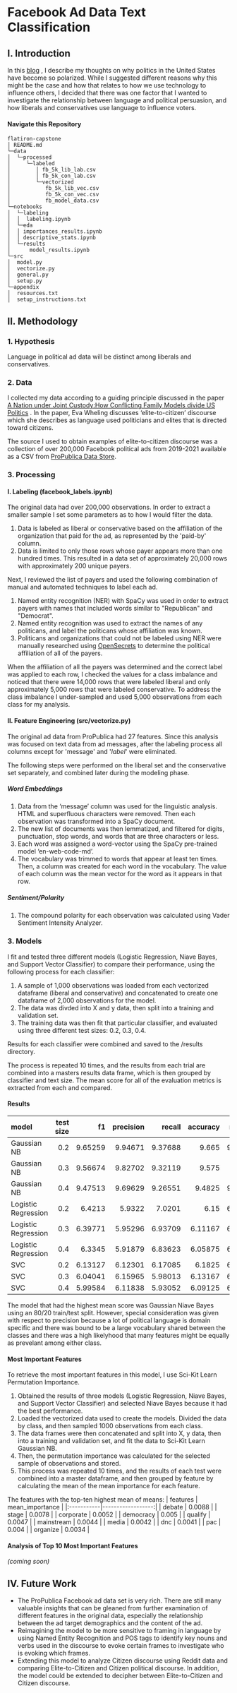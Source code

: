 # Facebook Ad Data Text Classification

## I. Introduction
In this [blog](https://github.com/christineegan42/flatiron-capstone/blob/main/PoliticalPolarization.md) , I describe my thoughts on why politics in the United States have become so polarized. While I suggested different reasons why this might be the case and how that relates to how we use technology to influence others, I decided that there was one factor that I wanted to investigate the relationship between language and political persuasion, and how liberals and conservatives use language to influence voters.

#### Navigate this Repository 

```
flatiron-capstone
│ README.md
└─data
│  └─processed
│	  └─labeled
│        │ fb_5k_lib_lab.csv
│        │ fb_5k_con_lab.csv
│        └─vectorized
│           fb_5k_lib_vec.csv
│           fb_5k_con_vec.csv
│           fb_model_data.csv
└─notebooks
│  └─labeling
│  │  labeling.ipynb
│  └─eda
│  │ importances_results.ipynb
│  │ descriptive_stats.ipynb
│  └─results
│      model_results.ipynb
└─src
│  model.py
│  vectorize.py
│  general.py
│  setup.py
└─appendix
│  resources.txt
│  setup_instructions.txt

```

## II. Methodology
### 1. Hypothesis
Language in political ad data will be distinct among liberals and conservatives.

### 2. Data
I collected my data according to a guiding principle discussed in the paper [A Nation under Joint Custody:How Conflicting Family Models divide US Politics](https://digitalassets.lib.berkeley.edu/etd/ucb/text/Wehling_berkeley_0028E_13309.pdf) . In the paper, Eva Wheling discusses ‘elite-to-citizen’ discourse which she describes as language used politicians and elites that is directed toward citizens. 

The source I used to obtain examples of elite-to-citizen discourse was a collection of over 200,000 Facebook political ads from 2019-2021 available as a CSV from [ProPublica Data Store](https://www.propublica.org/datastore/dataset/political-advertisements-from-facebook).

### 3. Processing
#### 	I. Labeling (facebook_labels.ipynb)
The original data had over 200,000 observations. In order to extract a smaller sample I set some parameters as to how I would filter the data.
1. Data is labeled as liberal or conservative based on the affiliation of the organization that paid for the ad, as represented by the 'paid-by' column. 
2. Data is limited to only those rows whose payer appears more than one hundred times.
This resulted in a data set of approximately 20,000 rows with approximately 200 unique payers.

Next, I reviewed the list of payers and used the following combination of manual and automated techniques to label each ad.
1. Named entity recognition (NER) with SpaCy was used in order to extract payers with names that included words similar to "Republican" and "Democrat".
2. Named entity recognition was used to extract the names of any politicans, and label the politicans whose affiliation was known.
3. Politicans and organizations that could not be labeled using NER were manually researched using [OpenSecrets](https://www.opensecrets.org/) to determine the political affiliation of all of the payers.
 
When the affiliation of all the payers was determined and the correct label was applied to each row, I checked the values for a class imbalance and noticed that there were 14,000 rows that were labeled liberal and only approximately 5,000 rows that were labeled conservative. To address the class imbalance I under-sampled and used 5,000 observations from each class for my analysis.

#### 	II. Feature Engineering (src/vectorize.py)
The original ad data from ProPublica had 27 features. Since this analysis was focused on text data from ad messages, after the labeling process all columns except for 'message' and '_label_' were eliminated. 

The following steps were performed on the liberal set and the conservative set separately, and combined later during the modeling phase.
##### Word Embeddings
1. Data from the ‘message’ column was used for the linguistic analysis. HTML and superfluous characters were removed. Then each observation was transformed into a SpaCy document. 
2. The new list of documents was then lemmatized, and filtered for digits, punctuation, stop words, and words that are three characters or less.
3. Each word was assigned a word-vector using the SpaCy pre-trained model ‘en-web-code-md’.
4. The vocabulary was trimmed to words that appear at least ten times. Then, a column was created for each word in the vocabulary. The value of each column was the mean vector for the word as it appears in that row. 
##### Sentiment/Polarity
1. The compound polarity for each observation was calculated using Vader Sentiment Intensity Analyzer.
        

### 3. Models
I fit and tested three different models (Logistic Regression, Niave Bayes, and Support Vector Classifier) to compare their performance, using the following process for each classifier:
1. A sample of 1,000 observations was loaded from each vectorized dataframe (liberal and conservative) and concatenated to create one dataframe of 2,000 observations for the model.
2. The data was divded into X and y data, then split into a training and validation set.
3. The training data was then fit that particular classifier, and evaluated using three different test sizes: 0.2, 0.3, 0.4.

Results for each classifier were combined and saved to the /results directory. 

The process is repeated 10 times, and the results from each trial are combined into a masters results data frame, which is then grouped by classifier and text size. The mean score for all of the evaluation metrics is extracted from each and compared.

#### Results
| model               |   test size |      f1 |   precision |   recall |   accuracy |   roc_auc |   mean_score |
|:--------------------|------------:|--------:|------------:|---------:|-----------:|----------:|-------------:|
| Gaussian NB         |         0.2 | 9.65259 |     9.94671 |  9.37688 |    9.665   |   9.66357 |      9.66095 |
| Gaussian NB         |         0.3 | 9.56674 |     9.82702 |  9.32119 |    9.575   |   9.5767  |      9.57333 |
| Gaussian NB         |         0.4 | 9.47513 |     9.69629 |  9.26551 |    9.4825  |   9.48414 |      9.48071 |
| Logistic Regression |         0.2 | 6.4213  |     5.9322  |  7.0201  |    6.15    |   6.15433 |      6.33559 |
| Logistic Regression |         0.3 | 6.39771 |     5.95296 |  6.93709 |    6.11167 |   6.10613 |      6.30111 |
| Logistic Regression |         0.4 | 6.3345  |     5.91879 |  6.83623 |    6.05875 |   6.05287 |      6.24023 |
| SVC                 |         0.2 | 6.13127 |     6.12301 |  6.17085 |    6.1825  |   6.18244 |      6.15801 |
| SVC                 |         0.3 | 6.04041 |     6.15965 |  5.98013 |    6.13167 |   6.13268 |      6.08891 |
| SVC                 |         0.4 | 5.99584 |     6.11838 |  5.93052 |    6.09125 |   6.09246 |      6.04569 |

The model that had the highest mean score was Gaussian Niave Bayes using an 80/20 train/test split. However, special consideration was given with respect to precision because a lot of political language is domain specific and there was bound to be a large vocabulary shared between the classes and there was a high likelyhood that many features might be equally as prevelant among either class. 


#### Most Important Features
To retrieve the most important features in this model, I use Sci-Kit Learn Permutation Importance. 
1. Obtained the results of three models (Logistic Regression, Niave Bayes, and Support Vector Classifier) and selected Niave Bayes because it had the best performance.
2. Loaded the vectorized data used to create the models. Divided the data by class, and then sampled 1000 observations from each class. 
3. The data frames were then concatenated and split into X, y data, then into a training and validation set, and fit the data to Sci-Kit Learn Gaussian NB.
4. Then, the permutation importance was calculated for the selected sample of observations and stored.
5. This process was repeated 10 times, and the results of each test were combined into a master dataframe, and then grouped by feature by calculating the mean of the mean importance for each feature. 

The features with the top-ten highest mean of means:
| features   |   mean_importance |
|:-----------|------------------:|
| debate     |            0.0088 |
| stage      |            0.0078 |
| corporate  |            0.0052 |
| democracy  |            0.005  |
| qualify    |            0.0047 |
| mainstream |            0.0044 |
| media      |            0.0042 |
| dnc        |            0.0041 |
| pac        |            0.004  |
| organize   |            0.0034 |


#### Analysis of Top 10 Most Important Features

*(coming soon)*


## IV. Future Work
* The ProPublica Facebook ad data set is very rich. There are still many valuable insights that can be gleaned from further examination of different features in the original data, especially the relationship between the ad target demographics and the content of the ad.
* Reimagining the model to be more sensitive to framing in language by using Named Entity Recognition and POS tags to identify key nouns and verbs used in the discourse to evoke certain frames to investigate who is evoking which frames. 
* Extending this model to analyze Citizen discourse using Reddit data and comparing Elite-to-Citizen and Citizen political discourse. In addition, the model could be extended to decipher between Elite-to-Citizen and Citizen discourse.

